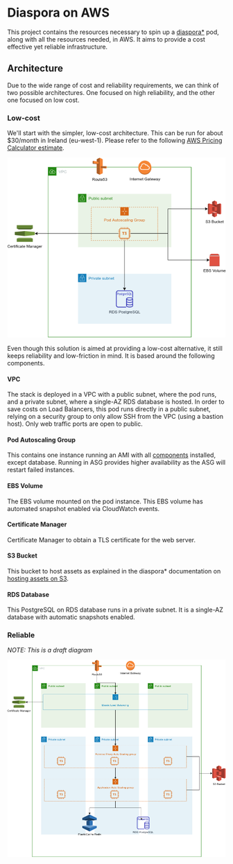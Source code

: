 # Diaspora on AWS
This project contains the resources necessary to spin up a [diaspora*](https://diasporafoundation.org/) pod, along with
all the resources needed, in AWS. It aims to provide a cost effective yet reliable infrastructure.

## Architecture
Due to the wide range of cost and reliability requirements, we can think of two possible architectures. One focused on
high reliability, and the other one focused on low cost.

### Low-cost
We'll start with the simpler, low-cost architecture. This can be run for about $30/month in Ireland (eu-west-1). Please
refer to the following [AWS Pricing Calculator estimate](https://calculator.aws/#/estimate?id=aa9088fca91ba2d0014ec647456810b9c324067a).

![Low-cost Infrastructure Diagram](./low_cost/infra-diagram.png)

Even though this solution is aimed at providing a low-cost alternative, it still keeps reliability and low-friction in
mind. It is based around the following components.

#### VPC
The stack is deployed in a VPC with a public subnet, where the pod runs, and a private subnet, where a single-AZ RDS
database is hosted. In order to save costs on Load Balancers, this pod runs directly in a public subnet, relying on
a security group to only allow SSH from the VPC (using a bastion host). Only web traffic ports are open to public.

#### Pod Autoscaling Group
This contains one instance running an AMI with all [components](https://wiki.diasporafoundation.org/Diasporas_components_explained)
installed, except database. Running in ASG provides higher availability as the ASG will restart failed instances.

#### EBS Volume
The EBS volume mounted on the pod instance. This EBS volume has automated snapshot enabled via CloudWatch events.

#### Certificate Manager
Certificate Manager to obtain a TLS certificate for the web server.

#### S3 Bucket
This bucket to host assets as explained in the diaspora* documentation on [hosting assets on S3](https://wiki.diasporafoundation.org/Asset_hosting_on_S3).

#### RDS Database
This PostgreSQL on RDS database runs in a private subnet. It is a single-AZ database with automatic snapshots enabled.

### Reliable
*NOTE: This is a draft diagram*

![Low-cost Infrastructure Diagram](./reliable/infra-diagram.png)